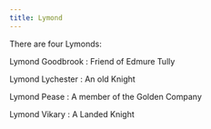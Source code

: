 ```yaml
---
title: Lymond
---
```


There are four Lymonds:

Lymond Goodbrook : Friend of Edmure Tully

Lymond Lychester : An old Knight

Lymond Pease : A member of the Golden Company

Lymond Vikary : A Landed Knight


